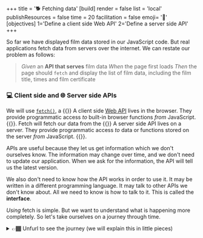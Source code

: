 +++
title = '🐕 Fetching data'
[build]
    render = false
    list = 'local'
    publishResources = false
time = 20
facilitation = false
emoji= '🧩'
[objectives]
    1='Define a client side Web API'
    2='Define a server side API'
+++

So far we have displayed film data stored in our JavaScript code. But real applications fetch data from servers over the internet. We can restate our problem as follows:

> _Given_ an **API that serves** film data
> _When_ the page first loads
> _Then_ the page should `fetch` and display the list of film data, including the film title, times and film certificate

### 💻 Client side and 🌐 Server side APIs

We will use [`fetch()`](https://developer.mozilla.org/en-US/docs/Web/API/Fetch_API/Using_Fetch), a {{<tooltip title="client side Web API">}}
A client side [Web API](https://developer.mozilla.org/en-US/docs/Web/API) lives in the browser. They provide programmatic access _to_ built-in browser functions _from_ JavaScript. {{</tooltip>}}. Fetch will fetch our data from the {{<tooltip title="server side API">}}
A server side API lives on a server. They provide programmatic access _to_ data or functions stored on the server _from_ JavaScript. {{</tooltip>}}.

APIs are useful because they let us get information which we don't ourselves know. The information may change over time, and we don't need to update our application. When we ask for the information, the API will tell us the latest version.

We also don't need to know how the API works in order to use it. It may be written in a different programming language. It may talk to other APIs we don't know about. All we need to know is how to talk to it. This is called the **interface**.

_Using_ fetch is simple. But we want to understand what is happening more completely. So let's take ourselves on a journey through time.

<details> 
<summary>👉🏾 Unfurl to see the journey (we will explain this in little pieces)</summary>

```mermaid
graph TD
    fetch[(🐕 fetch)] --> |sends a| Request{📤 Request}
    Request --> |has a latency| TimeProblem[🗓️ Time Problem]
    Request --> |to| ServerAPIs
    fetch --> |is a| ClientAPIs

    TimeProblem --> |caused by| SingleThread[🧵 Single thread]
    Callbacks{{🪃 Callbacks}} --> |run on| SingleThread
    SingleThread --> |handled by| EventLoop[🔁 Event Loop]
    EventLoop --> |queues| Callbacks
    SingleThread --> |send tasks to| ClientAPIs
    SingleThread --> |handled by| Asynchrony

    TimeProblem --> |solved by| Asynchrony[🛎️ Asynchrony]
    Asynchrony --> |delivered with| Promise{{🤝 Promises}}
    Asynchrony --> | delivered with | ClientAPIs
    Promise --> |resolve to a| Response{📤 Response}
    Promise --> |join the| EventLoop{{Event Loop 🔁}}
    Promise --> |syntax| async{{🏃‍♂️ async}}
    async --> |syntax| await{{📭 await}}
    await --> |resolves to| Response
    Response ---> |sequence with| then{{✔️ then}}


    APIs((🧰 APIs)) --> |live in your browser| ClientAPIs{💻 Client side APIs}
    ClientAPIs --> |like| setTimeout[(⏲️ setTimeout)]
    ClientAPIs --> |like| eventListener[(🦻🏾 eventListener)]
    APIs --> |live on the internet| ServerAPIs{🌐 Server side APIs}
    ServerAPIs --> |serve our| Data[(💾 Data)]
    Data --> |as a| Response

```

😵‍💫 This is a lot to take in. Let's break it down and make sense of it.

</details>
